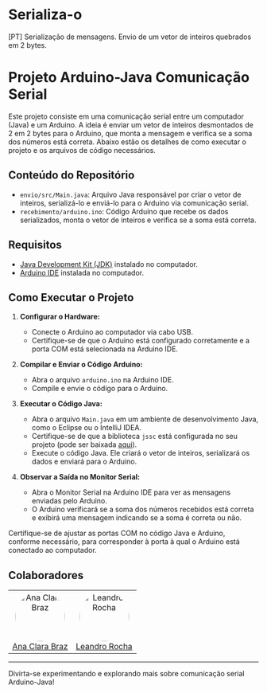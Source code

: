 # Serializa-o
[PT] Serialização de mensagens. Envio de um vetor de inteiros quebrados em 2 bytes.
# Projeto Arduino-Java Comunicação Serial

Este projeto consiste em uma comunicação serial entre um computador (Java) e um Arduino. A ideia é enviar um vetor de inteiros desmontados de 2 em 2 bytes para o Arduino, que monta a mensagem e verifica se a soma dos números está correta. Abaixo estão os detalhes de como executar o projeto e os arquivos de código necessários.

## Conteúdo do Repositório

- `envio/src/Main.java`: Arquivo Java responsável por criar o vetor de inteiros, serializá-lo e enviá-lo para o Arduino via comunicação serial.
- `recebimento/arduino.ino`: Código Arduino que recebe os dados serializados, monta o vetor de inteiros e verifica se a soma está correta.

## Requisitos

- [Java Development Kit (JDK)](https://www.oracle.com/java/technologies/javase-jdk15-downloads.html) instalado no computador.
- [Arduino IDE](https://www.arduino.cc/en/Main/Software) instalada no computador.

## Como Executar o Projeto

1. **Configurar o Hardware:**
   - Conecte o Arduino ao computador via cabo USB.
   - Certifique-se de que o Arduino está configurado corretamente e a porta COM está selecionada na Arduino IDE.

2. **Compilar e Enviar o Código Arduino:**
   - Abra o arquivo `arduino.ino` na Arduino IDE.
   - Compile e envie o código para o Arduino.

3. **Executar o Código Java:**
   - Abra o arquivo `Main.java` em um ambiente de desenvolvimento Java, como o Eclipse ou o IntelliJ IDEA.
   - Certifique-se de que a biblioteca `jssc` está configurada no seu projeto (pode ser baixada [aqui](https://github.com/java-native/jssc)).
   - Execute o código Java. Ele criará o vetor de inteiros, serializará os dados e enviará para o Arduino.

4. **Observar a Saída no Monitor Serial:**
   - Abra o Monitor Serial na Arduino IDE para ver as mensagens enviadas pelo Arduino.
   - O Arduino verificará se a soma dos números recebidos está correta e exibirá uma mensagem indicando se a soma é correta ou não.

Certifique-se de ajustar as portas COM no código Java e Arduino, conforme necessário, para corresponder à porta à qual o Arduino está conectado ao computador.

## Colaboradores
<table>
  <tr>
    <td align="center">
      <a href="https://github.com/CacauRowe">
        <img src="https://avatars.githubusercontent.com/u/62967461?v=4" alt="Ana Clara Braz" style="width: 100px; border-radius: 50%"><br>
        Ana Clara Braz
      </a>
    </td>
    <td align="center">
      <a href="https://github.com/LeandroRochAlg">
        <img src="https://avatars.githubusercontent.com/u/87719561?v=4" alt="Leandro Rocha" style="width: 100px; border-radius: 50%"><br>
        Leandro Rocha
      </a>
    </td>
  </tr>
</table>


<hr>

Divirta-se experimentando e explorando mais sobre comunicação serial Arduino-Java!